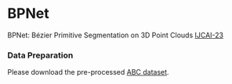 # BPNet

BPNet: Bézier Primitive Segmentation on 3D Point Clouds  [IJCAI-23](https://www.ijcai.org/proceedings/2023/84) 

<!-- [Extended paper](https://arxiv.org/) -->


### Data Preparation
Please download the pre-processed [ABC dataset](https://drive.google.com/file/d/15u9hpQqurYhzNIZrnCVejCoAYXmr_U8-/view?usp=sharing).
